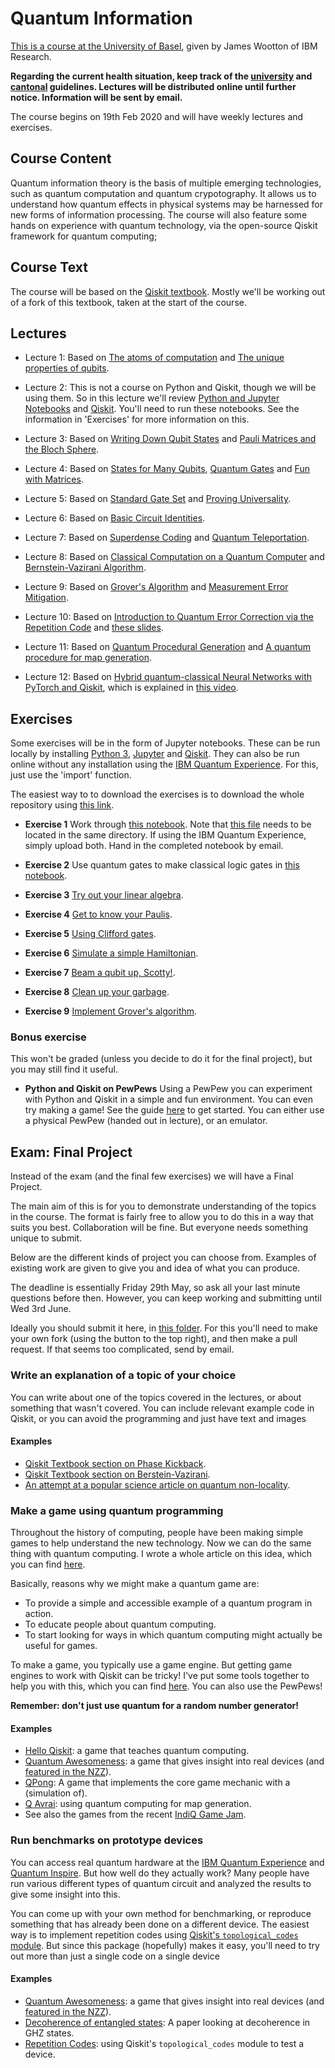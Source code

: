 # Quantum Information

[This is a course at the University of Basel](https://vorlesungsverzeichnis.unibas.ch/en/home?id=239410), given by James Wootton of IBM Research.

**Regarding the current health situation, keep track of the [university](https://www.unibas.ch/en/News-Events/Coronavirus.html) and [cantonal](https://www.coronavirus.bs.ch/) guidelines. Lectures will be distributed online until further notice. Information will be sent by email.**

The course begins on 19th Feb 2020 and will have weekly lectures and exercises.

## Course Content

Quantum information theory is the basis of multiple emerging technologies, such as quantum computation and quantum crypotography. It allows us to understand how quantum effects in physical systems may be harnessed for new forms of information processing. The course will also feature some hands on experience with quantum technology, via the open-source Qiskit framework for quantum computing;

## Course Text

The course will be based on the [Qiskit textbook](https://qiskit.org/textbook/preface.html). Mostly we'll be working out of a fork of this textbook, taken at the start of the course.

## Lectures

* Lecture 1: Based on [The atoms of computation](https://nbviewer.jupyter.org/github/quantumjim/Quantum-information-course-Basel/blob/master/qiskit-textbook/content/ch-states/atoms-computation.ipynb) and [The unique properties of qubits](https://nbviewer.jupyter.org/github/quantumjim/Quantum-information-course-Basel/blob/master/qiskit-textbook/content/ch-states/unique-properties-qubits.ipynb).

* Lecture 2: This is not a course on Python and Qiskit, though we will be using them. So in this lecture we'll review [Python and Jupyter Notebooks](qiskit-textbook/content/ch-prerequisites/python-and-jupyter-notebooks.ipynb) and [Qiskit](qiskit-textbook/content/ch-prerequisites/qiskit.ipynb). You'll need to run these notebooks. See the information in 'Exercises' for more information on this.

* Lecture 3: Based on [Writing Down Qubit States](https://nbviewer.jupyter.org/github/quantumjim/Quantum-information-course-Basel/blob/master/qiskit-textbook/content/ch-states/writing-down-qubit-states.ipynb) and [Pauli Matrices and the Bloch Sphere](https://nbviewer.jupyter.org/github/quantumjim/Quantum-information-course-Basel/blob/master/qiskit-textbook/content/ch-states/pauli-matrices-bloch-sphere.ipynb).

* Lecture 4: Based on [States for Many Qubits](https://nbviewer.jupyter.org/github/quantumjim/Quantum-information-course-Basel/blob/master/qiskit-textbook/content/ch-states/states-many-qubits.ipynb), [Quantum Gates](https://nbviewer.jupyter.org/github/quantumjim/Quantum-information-course-Basel/blob/master/qiskit-textbook/content/ch-gates/quantum-gates.ipynb) and [Fun with Matrices](https://nbviewer.jupyter.org/github/quantumjim/Quantum-information-course-Basel/blob/master/qiskit-textbook/content/ch-gates/fun-matrices.ipynb).

* Lecture 5: Based on [Standard Gate Set](https://nbviewer.jupyter.org/github/quantumjim/Quantum-information-course-Basel/blob/master/qiskit-textbook/content/ch-gates/standard-gate-set.ipynb) and [Proving Universality](https://nbviewer.jupyter.org/github/quantumjim/Quantum-information-course-Basel/blob/master/qiskit-textbook/content/ch-gates/proving-universality.ipynb).

* Lecture 6: Based on [Basic Circuit Identities](https://nbviewer.jupyter.org/github/quantumjim/Quantum-information-course-Basel/blob/master/qiskit-textbook/content/ch-gates/basic-circuit-identities.ipynb).

* Lecture 7: Based on [Superdense Coding](https://nbviewer.jupyter.org/github/quantumjim/Quantum-information-course-Basel/blob/master/qiskit-textbook/content/ch-algorithms/superdense-coding.ipynb) and [Quantum Teleportation](https://nbviewer.jupyter.org/github/quantumjim/Quantum-information-course-Basel/blob/master/qiskit-textbook/content/ch-algorithms/teleportation.ipynb).

* Lecture 8: Based on [Classical Computation on a Quantum Computer](extra/Oracle-Intro.pdf) and [Bernstein-Vazirani Algorithm](https://nbviewer.jupyter.org/github/quantumjim/Quantum-information-course-Basel/blob/master/qiskit-textbook/content/ch-algorithms/bernstein-vazirani.ipynb).

* Lecture 9: Based on [Grover's Algorithm](https://nbviewer.jupyter.org/github/quantumjim/Quantum-information-course-Basel/blob/master/qiskit-textbook/content/ch-algorithms/grover.ipynb) and [Measurement Error Mitigation](https://nbviewer.jupyter.org/github/quantumjim/Quantum-information-course-Basel/blob/master/qiskit-textbook/content/ch-quantum-hardware/measurement-error-mitigation.ipynb).

* Lecture 10: Based on [Introduction to Quantum Error Correction via the Repetition Code](https://nbviewer.jupyter.org/github/quantumjim/Quantum-information-course-Basel/blob/master/qiskit-textbook/content/ch-quantum-hardware/error-correction-repetition-code.ipynb) and [these slides](extra/QEC-Lecture.pdf).

* Lecture 11: Based on [Quantum Procedural Generation](https://nbviewer.jupyter.org/github/quantumjim/blog/blob/master/Quantum_Procedural_Generation/1_Introduction.ipynb) and [A quantum procedure for map generation](https://github.com/quantumjim/Q_Avrai/blob/master/papers/CoG/main.pdf).

* Lecture 12: Based on [Hybrid quantum-classical Neural Networks with PyTorch and Qiskit](https://qiskit.org/textbook/ch-machine-learning/machine-learning-qiskit-pytorch.html), which is explained in [this video](https://www.youtube.com/watch?v=bwybWz2IaR4).

## Exercises

Some exercises will be in the form of Jupyter notebooks. These can be run locally by installing [Python 3](https://www.python.org/downloads/), [Jupyter](https://jupyter.org/) and [Qiskit](https://qiskit.org/). They can also be run online without any installation using the [IBM Quantum Experience](https://quantum-computing.ibm.com/jupyter/). For this, just use the 'import' function.

The easiest way to to download the exercises is to download the whole repository using [this link](https://github.com/quantumjim/Quantum-information-course-Basel/archive/master.zip).

* **Exercise 1** Work through [this notebook](exercises/Hello_Qiskit.ipynb). Note that [this file](exercises/hello_quantum.py) needs to be located in the same directory. If using the IBM Quantum Experience, simply upload both. Hand in the completed notebook by email.

* **Exercise 2** Use quantum gates to make classical logic gates in [this notebook](exercises/classical_logic_gates.ipynb).

* **Exercise 3** [Try out your linear algebra](exercises/exercise_3.pdf).

* **Exercise 4** [Get to know your Paulis](exercises/exercise_4.pdf).

* **Exercise 5** [Using Clifford gates](exercises/exercise_5.pdf).

* **Exercise 6** [Simulate a simple Hamiltonian](exercises/exercise_6.ipynb).

* **Exercise 7** [Beam a qubit up, Scotty!](exercises/exercise_7.pdf).

* **Exercise 8** [Clean up your garbage](exercises/exercise_8.pdf).

* **Exercise 9** [Implement Grover's algorithm](exercises/exercise_9.pdf).


### Bonus exercise

This won't be graded (unless you decide to do it for the final project), but you may still find it useful.

* **Python and Qiskit on PewPews** Using a PewPew you can experiment with Python and Qiskit in a simple and fun environment. You can even try making a game! See the guide [here](https://nbviewer.jupyter.org/github/qiskit-community/MicroQiskit/blob/master/versions/MicroPython/tutorials/index.ipynb) to get started. You can either use a physical PewPew (handed out in lecture), or an emulator.


## Exam: Final Project

Instead of the exam (and the final few exercises) we will have a Final Project.

The main aim of this is for you to demonstrate understanding of the topics in the course. The format is fairly free to allow you to do this in a way that suits you best. Collaboration will be fine. But everyone needs something unique to submit.

Below are the different kinds of project you can choose from. Examples of existing work are given to give you and idea of what you can produce.

The deadline is essentially Friday 29th May, so ask all your last minute questions before then. However, you can keep working and submitting until Wed 3rd June.

Ideally you should submit it here, in [this folder](https://github.com/quantumjim/Quantum-information-course-Basel/tree/master/Final_Projects). For this you'll need to make your own fork (using the button to the top right), and then make a pull request. If that seems too complicated, send by email.

### Write an explanation of a topic of your choice

You can write about one of the topics covered in the lectures, or about something that wasn't covered. You can include relevant example code in Qiskit, or you can avoid the programming and just have text and images

#### Examples

* [Qiskit Textbook section on Phase Kickback](https://qiskit.org/textbook/ch-gates/phase-kickback.html).
* [Qiskit Textbook section on Berstein-Vazirani](https://qiskit.org/textbook/ch-algorithms/bernstein-vazirani.html).
* [An attempt at a popular science article on quantum non-locality](https://bullshit.ist/some-quantum-weirdness-with-the-simplest-maths-possible-446d33046cf7).


### Make a game using quantum programming

Throughout the history of computing, people have been making simple games to help understand the new technology. Now we can do the same thing with quantum computing. I wrote a whole article on this idea, which you can find [here](https://medium.com/@decodoku/games-computers-and-quantum-84bfdd2c0fe0).

Basically, reasons why we might make a quantum game are:
* To provide a simple and accessible example of a quantum program in action.
* To educate people about quantum computing.
* To start looking for ways in which quantum computing might actually be useful for games.

To make a game, you typically use a game engine. But getting game engines to work with Qiskit can be tricky! I've put some tools together to help you with this, which you can find [here](https://twitter.com/decodoku/status/1249700657159782405). You can also use the PewPews!

**Remember: don't just use quantum for a random number generator!**

#### Examples

* [Hello Qiskit](https://qiskit.org/textbook/ch-ex/hello-qiskit.html): a game that teaches quantum computing.
* [Quantum Awesomeness](https://github.com/Qiskit/qiskit-community-tutorials/blob/master/games/quantum_awesomeness.ipynb): a game that gives insight into real devices (and [featured in the NZZ](https://www.nzz.ch/wissenschaft/games-with-james-ld.1367435)).
* [QPong](https://www.youtube.com/watch?v=a1NZC5rqQD8): A game that implements the core game mechanic with a (simulation of).
* [Q Avrai](https://github.com/quantumjim/Q_Avrai/blob/master/papers/CoG/main.pdf): using quantum computing for map generation.
* See also the games from the recent [IndiQ Game Jam](https://itch.io/jam/indiq-quantum-game-jam/entries).


### Run benchmarks on prototype devices

You can access real quantum hardware at the [IBM Quantum Experience](quantum-computing.ibm.com/) and [Quantum Inspire](https://www.quantum-inspire.com/). But how well do they actually work? Many people have run various different types of quantum circuit and analyzed the results to give some insight into this.

You can come up with your own method for benchmarking, or reproduce something that has already been done on a different device. The easiest way is to implement repetition codes using [Qiskit's `topological_codes` module](https://github.com/Qiskit/qiskit-tutorials/blob/master/tutorials/ignis/6_repetition_code.ipynb). But since this package (hopefully) makes it easy, you'll need to try out more than just a single code on a single device

#### Examples

* [Quantum Awesomeness](https://github.com/Qiskit/qiskit-community-tutorials/blob/master/games/quantum_awesomeness.ipynb): a game that gives insight into real devices (and [featured in the NZZ](https://www.nzz.ch/wissenschaft/games-with-james-ld.1367435)).
* [Decoherence of entangled states](https://arxiv.org/abs/1712.07080): A paper looking at decoherence in GHZ states.
* [Repetition Codes](https://arxiv.org/abs/2004.11037): using Qiskit's `topological_codes` module to test a device.
